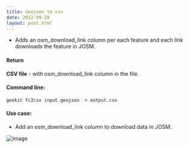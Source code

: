 ```yaml
---
title: Geojson to csv
date: 2012-09-28
layout: post.html
---
```


- Adds an osm_download_link column per each feature and each link downloads the feature in JOSM.

#### Return

**CSV file** - with osm_download_link column in the file.

#### Command line:

```geokit fc2csv input.geojson  > output.csv```

#### Use case:

- Add an osm_download_link column to download data in JOSM.

![image](https://user-images.githubusercontent.com/19536044/46218645-c6f78680-c30a-11e8-940e-b9bf3a2c8a70.png)